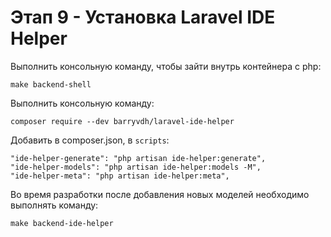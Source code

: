 # Этап 9 - Установка Laravel IDE Helper

Выполнить консольную команду, чтобы зайти внутрь контейнера с php:

```
make backend-shell
```

Выполнить консольную команду:

```
composer require --dev barryvdh/laravel-ide-helper
```

Добавить в composer.json, в `scripts`:

```
"ide-helper-generate": "php artisan ide-helper:generate",
"ide-helper-models": "php artisan ide-helper:models -M",
"ide-helper-meta": "php artisan ide-helper:meta",
```

Во время разработки после добавления новых моделей необходимо выполнять команду:

```
make backend-ide-helper
```
